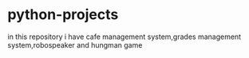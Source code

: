 # python-projects
in this repository i have cafe management system,grades management system,robospeaker and hungman game
